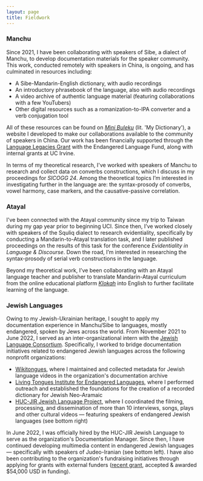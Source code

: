 ```yaml
---
layout: page
title: Fieldwork
---
```


### Manchu
Since 2021, I have been collaborating with speakers of Sibe, a dialect of Manchu, to develop documentation materials for the speaker community. This work, conducted remotely with speakers in China, is ongoing, and has culminated in resources including:

* A Sibe-Mandarin-English dictionary, with audio recordings
* An introductory phrasebook of the language, also with audio recordings
* A video archive of authentic language material (featuring collaborations with a few YouTubers)
* Other digital resources such as a romanization-to-IPA converter and a verb conjugation tool

All of these resources can be found on [_Mini Buleku_](https://minibuleku.github.io/) (lit. 'My Dictionary'), a website I developed to make our collaborations available to the community of speakers in China. Our work has been financially supported through the [Language Legacies Grant](http://www.endangeredlanguagefund.org/ll_2022.html) with the Endangered Language Fund, along with internal grants at UC Irvine. 

In terms of my theoretical research, I've worked with speakers of Manchu to research and collect data on converbs constructions, which I discuss in my proceedings for _SICOGG 24_. Among the theoretical topics I’m interested in investigating further in the language are: the syntax-prosody of converbs, vowel harmony, case markers, and the causative-passive correlation. 
<br>

### Atayal

I've been connected with the Atayal community since my trip to Taiwan during my gap year prior to beginning UCI. Since then, I’ve worked closely with speakers of the Squliq dialect to research evidentiality, specifically by conducting a Mandarin-to-Atayal translation task, and I later published proceedings on the results of this task for the conference _Evidentiality in Language & Discourse_. Down the road, I’m interested in researching the syntax-prosody of serial verb constructions in the language.

Beyond my theoretical work, I’ve been collaborating with an Atayal language teacher and publisher to translate Mandarin-Atayal curriculum from the online educational platform [_Klokah_](https://web.klokah.tw/) into English to further facilitate learning of the language.
<br>

### Jewish Languages
Owing to my Jewish-Ukrainian heritage, I sought to apply my documentation experience in Manchu/Sibe to languages, mostly endangered, spoken by Jews across the world. From November 2021 to June 2022, I served as an inter-organizational intern with the [Jewish Language Consortium](https://www.jewishlanguages.org/consortium). Specifically, I worked to bridge documentation initiatives related to endangered Jewish languages across the following nonprofit organizations:

* [Wikitongues](https://wikitongues.org/team/), where I maintained and collected metadata for Jewish language videos in the organization's documentation archive
* [Living Tongues Institute for Endangered Languages](https://livingtongues.org/interns/), where I performed outreach and established the foundations for the creation of a recorded dictionary for Jewish Neo-Aramaic 
* [HUC-JIR Jewish Language Project](https://www.jewishlanguages.org/people), where I coordinated the filming, processing, and dissemination of more than 10 interviews, songs, plays and other cultural videos — featuring speakers of endangered Jewish languages (see bottom right)

​In June 2022, I was officially hired by the HUC-JIR Jewish Language to serve as the organization's Documentation Manager. Since then, I have continued developing multimedia content in endangered Jewish languages — specifically with speakers of Judeo-Iranian (see bottom left). I have also been contributing to the organization's fundraising initiatives through applying for grants with external funders ([recent grant](https://meta.wikimedia.org/wiki/Grants:Programs/Wikimedia_Community_Fund/Documenting_and_increasing_Jewish_language_representation_on_Wikimedia), accepted & awarded $54,000 USD in funding).

<br>

